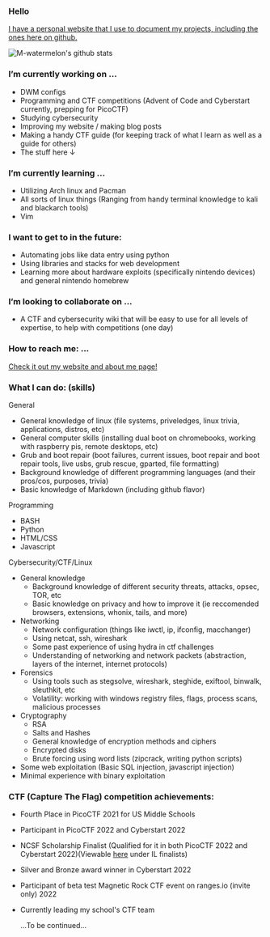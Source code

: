 ### Hello
[I have a personal website that I use to document my projects, including the ones here on github.](https://m-watermelon.github.io/WatermelonBlog/)


![M-watermelon's github stats](https://github-readme-stats.vercel.app/api?username=M-watermelon&show_icons=true&theme=radical)
### I’m currently working on ...

   - DWM configs
   - Programming and CTF competitions (Advent of Code and Cyberstart currently, prepping for PicoCTF)
   - Studying cybersecurity
   - Improving my website / making blog posts
   - Making a handy CTF guide (for keeping track of what I learn as well as a guide for others)
   - The stuff here ↓

### I’m currently learning ...
   - Utilizing Arch linux and Pacman
   - All sorts of linux things (Ranging from handy terminal knowledge to kali and blackarch tools)
   - Vim 

    
### I want to get to in the future:
   - Automating jobs like data entry using python
   - Using libraries and stacks for web development
   - Learning more about hardware exploits (specifically nintendo devices) and general nintendo homebrew

### I’m looking to collaborate on ...
   - A CTF and cybersecurity wiki that will be easy to use for all levels of expertise, to help with competitions (one day)

### How to reach me: ...
  [Check it out my website and about me page! ](https://m-watermelon.github.io/WatermelonBlog/)
    
### What I can do: (skills)

General
   - General knowledge of linux (file systems, priveledges, linux trivia, applications, distros, etc)
   - General computer skills (installing dual boot on chromebooks, working with raspberry pis, remote desktops, etc)
   - Grub and boot repair (boot failures, current issues, boot repair and boot repair tools, live usbs, grub rescue, gparted, file formatting)
   - Background knowledge of different programming languages (and their pros/cos, purposes, trivia) 
   - Basic knowledge of Markdown (including github flavor)
    
Programming
   - BASH 
   - Python
   - HTML/CSS
   - Javascript
    
 Cybersecurity/CTF/Linux
   - General knowledge
      - Background knowledge of different security threats, attacks, opsec, TOR, etc 
      - Basic knowledge on privacy and how to improve it (ie reccomended browsers, extensions, whonix, tails, and more)
   - Networking 
      - Network configuration (things like iwctl, ip, ifconfig, macchanger)
      - Using netcat, ssh, wireshark
      - Some past experience of using hydra in ctf challenges
      - Understanding of networking and network packets (abstraction, layers of the internet, internet protocols)
   - Forensics
       - Using tools such as stegsolve, wireshark, steghide, exiftool, binwalk, sleuthkit, etc
       - Volatility: working with windows registry files, flags, process scans, malicious processes
   - Cryptography
       - RSA
       - Salts and Hashes
       - General knowledge of encryption methods and ciphers 
       - Encrypted disks
       - Brute forcing using word lists (zipcrack, writing python scripts)
   - Some web exploitation (Basic SQL injection, javascript injection)
   - Minimal experience with binary exploitation
 
 ### CTF (Capture The Flag) competition achievements:
 - Fourth Place in PicoCTF 2021 for US Middle Schools
 - Participant in PicoCTF 2022 and Cyberstart 2022
 - NCSF Scholarship Finalist (Qualified for it in both PicoCTF 2022 and Cyberstart 2022)(Viewable [here](https://www.nationalcyberscholarship.org/winners-2022) under IL finalists)
 - Silver and Bronze award winner in Cyberstart 2022
 - Participant of beta test Magnetic Rock CTF event on ranges.io (invite only) 2022
 - Currently leading my school's CTF team
 
   ...To be continued...
